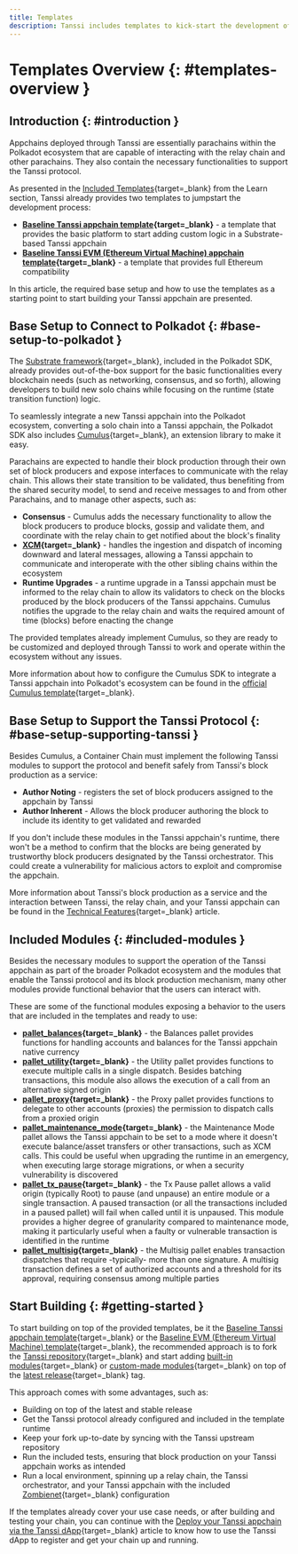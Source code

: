 ```yaml
---
title: Templates
description: Tanssi includes templates to kick-start the development of an appchain, one for a Substrate-oriented runtime and another featuring full EVM (Ethereum) support.
---
```


# Templates Overview {: #templates-overview }

## Introduction {: #introduction }

Appchains deployed through Tanssi are essentially parachains within the Polkadot ecosystem that are capable of interacting with the relay chain and other parachains. They also contain the necessary functionalities to support the Tanssi protocol.

As presented in the [Included Templates](/learn/tanssi/included-templates#baseline-appchain-template){target=\_blank} from the Learn section, Tanssi already provides two templates to jumpstart the development process:

- **[Baseline Tanssi appchain template](/learn/tanssi/included-templates/#baseline-appchain-template){target=\_blank}** - a template that provides the basic platform to start adding custom logic in a Substrate-based Tanssi appchain
- **[Baseline Tanssi EVM (Ethereum Virtual Machine) appchain template](/learn/tanssi/included-templates/#baseline-evm-template){target=\_blank}** - a template that provides full Ethereum compatibility

In this article, the required base setup and how to use the templates as a starting point to start building your Tanssi appchain are presented.

## Base Setup to Connect to Polkadot {: #base-setup-to-polkadot }

The [Substrate framework](/learn/framework/overview/#substrate-framework){target=\_blank}, included in the Polkadot SDK, already provides out-of-the-box support for the basic functionalities every blockchain needs (such as networking, consensus, and so forth), allowing developers to build new solo chains while focusing on the runtime (state transition function) logic.

To seamlessly integrate a new Tanssi appchain into the Polkadot ecosystem, converting a solo chain into a Tanssi appchain, the Polkadot SDK also includes [Cumulus](https://github.com/paritytech/polkadot-sdk/tree/master/cumulus){target=\_blank}, an extension library to make it easy.

Parachains are expected to handle their block production through their own set of block producers and expose interfaces to communicate with the relay chain. This allows their state transition to be validated, thus benefiting from the shared security model, to send and receive messages to and from other Parachains, and to manage other aspects, such as:

- **Consensus** - Cumulus adds the necessary functionality to allow the block producers to produce blocks, gossip and validate them, and coordinate with the relay chain to get notified about the block's finality
- **[XCM](https://wiki.polkadot.network/docs/learn-xcm){target=\_blank}** - handles the ingestion and dispatch of incoming downward and lateral messages, allowing a Tanssi appchain to communicate and interoperate with the other sibling chains within the ecosystem
- **Runtime Upgrades** - a runtime upgrade in a Tanssi appchain must be informed to the relay chain to allow its validators to check on the blocks produced by the block producers of the Tanssi appchains. Cumulus notifies the upgrade to the relay chain and waits the required amount of time (blocks) before enacting the change

The provided templates already implement Cumulus, so they are ready to be customized and deployed through Tanssi to work and operate within the ecosystem without any issues.

More information about how to configure the Cumulus SDK to integrate a Tanssi appchain into Polkadot's ecosystem can be found in the [official Cumulus template](https://github.com/paritytech/polkadot-sdk/tree/master/cumulus/parachain-template){target=\_blank}.

## Base Setup to Support the Tanssi Protocol {: #base-setup-supporting-tanssi }

Besides Cumulus, a Container Chain must implement the following Tanssi modules to support the protocol and benefit safely from Tanssi's block production as a service:

- **Author Noting** - registers the set of block producers assigned to the appchain by Tanssi
- **Author Inherent** - Allows the block producer authoring the block to include its identity to get validated and rewarded

If you don't include these modules in the Tanssi appchain's runtime, there won't be a method to confirm that the blocks are being generated by trustworthy block producers designated by the Tanssi orchestrator. This could create a vulnerability for malicious actors to exploit and compromise the appchain.

More information about Tanssi's block production as a service and the interaction between Tanssi, the relay chain, and your Tanssi appchain can be found in the [Technical Features](/learn/tanssi/technical-features/#block-production-as-a-service){target=\_blank} article.

## Included Modules {: #included-modules }

Besides the necessary modules to support the operation of the Tanssi appchain as part of the broader Polkadot ecosystem and the modules that enable the Tanssi protocol and its block production mechanism, many other modules provide functional behavior that the users can interact with. 

These are some of the functional modules exposing a behavior to the users that are included in the templates and ready to use:

- **[pallet_balances](https://paritytech.github.io/substrate/master/pallet_balances/index.html){target=\_blank}** - the Balances pallet provides functions for handling accounts and balances for the Tanssi appchain native currency
- **[pallet_utility](https://paritytech.github.io/polkadot-sdk/master/pallet_utility/index.html){target=\_blank}** - the Utility pallet provides functions to execute multiple calls in a single dispatch. Besides batching transactions, this module also allows the execution of a call from an alternative signed origin
- **[pallet_proxy](https://paritytech.github.io/polkadot-sdk/master/pallet_proxy/index.html){target=\_blank}** - the Proxy pallet provides functions to delegate to other accounts (proxies) the permission to dispatch calls from a proxied origin
- **[pallet_maintenance_mode](https://github.com/moondance-labs/moonkit/blob/tanssi-polkadot-v1.3.0/pallets/maintenance-mode/src/lib.rs){target=\_blank}** - the Maintenance Mode pallet allows the Tanssi appchain to be set to a mode where it doesn't execute balance/asset transfers or other transactions, such as XCM calls. This could be useful when upgrading the runtime in an emergency, when executing large storage migrations, or when a security vulnerability is discovered
- **[pallet_tx_pause](https://github.com/paritytech/polkadot-sdk/blob/master/substrate/frame/tx-pause/src/lib.rs){target=\_blank}** - the Tx Pause pallet allows a valid origin (typically Root) to pause (and unpause) an entire module or a single transaction. A paused transaction (or all the transactions included in a paused pallet) will fail when called until it is unpaused. This module provides a higher degree of granularity compared to maintenance mode, making it particularly useful when a faulty or vulnerable transaction is identified in the runtime
- **[pallet_multisig](https://github.com/paritytech/polkadot-sdk/blob/master/substrate/frame/multisig/src/lib.rs){target=\_blank}** - the Multisig pallet enables transaction dispatches that require -typically- more than one signature. A multisig transaction defines a set of authorized accounts and a threshold for its approval, requiring consensus among multiple parties

## Start Building {: #getting-started }

To start building on top of the provided templates, be it the [Baseline Tanssi appchain template](/builders/build/templates/substrate/){target=\_blank} or the [Baseline EVM (Ethereum Virtual Machine) template](/builders/build/templates/evm/){target=\_blank}, the recommended approach is to fork the [Tanssi repository](https://github.com/moondance-labs/tanssi){target=\_blank} and start adding [built-in modules](/builders/build/customize/adding-built-in-module/){target=\_blank} or [custom-made modules](/builders/build/customize/adding-custom-made-module/){target=\_blank} on top of the [latest release](https://github.com/moondance-labs/tanssi/releases/latest){target=\_blank} tag.

This approach comes with some advantages, such as:

- Building on top of the latest and stable release
- Get the Tanssi protocol already configured and included in the template runtime
- Keep your fork up-to-date by syncing with the Tanssi upstream repository
- Run the included tests, ensuring that block production on your Tanssi appchain works as intended
- Run a local environment, spinning up a relay chain, the Tanssi orchestrator, and your Tanssi appchain with the included [Zombienet](https://paritytech.github.io/zombienet){target=\_blank} configuration

If the templates already cover your use case needs, or after building and testing your chain, you can continue with the [Deploy your Tanssi appchain via the Tanssi dApp](/builders/deploy/dapp/){target=\_blank} article to know how to use the Tanssi dApp to register and get your chain up and running.
